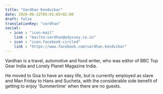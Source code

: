 ```yaml
---
title: "Vardhan Kondvikar"
date: 2020-06-22T05:01:02+02:00
draft: false
translationKey: "vardhan"
social:
  - icon : "icon-mail"
    link : "mailto:vardhan@odyssey.co.in"
  - icon : "icon-facebook-circled"
    link : "https://www.facebook.com/vardhan.kondvikar"
---
```


Vardhan is a travel, automotive and food writer, who was editor of BBC Top Gear India and Lonely Planet Magazine India. 

He moved to Goa to have an easy life, but is currently employed as slave and Man Friday to Hans and Sucheta, with the considerable side benefit of getting to enjoy 'Summertime' when there are no guests.